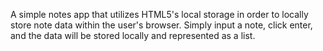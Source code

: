A simple notes app that utilizes HTML5's local storage in order to locally store
note data within the user's browser.  Simply input a note, click enter, and the
data will be stored locally and represented as a list.

